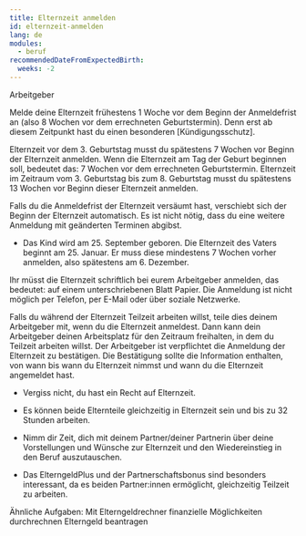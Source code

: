 ```yaml
---
title: Elternzeit anmelden
id: elternzeit-anmelden
lang: de
modules:
  - beruf
recommendedDateFromExpectedBirth:
  weeks: -2
---
```


<todo-extension-panel title="Wo?" icon="map-marked-alt">

Arbeitgeber

</todo-extension-panel>

<todo-assignees todo-id="elternzeit-anmelden"></todo-assignees>

<todo-extension-panel title="Wann (empfohlen)?" icon="calendar-check">

Melde deine Elternzeit frühestens 1 Woche vor dem Beginn der Anmeldefrist an (also 8 Wochen vor dem errechneten Geburtstermin). Denn erst ab diesem Zeitpunkt hast du einen besonderen [Kündigungsschutz].

</todo-extension-panel>


<todo-extension-panel title="Wann (gesetzlich)?" icon="calendar-alt">

Elternzeit vor dem 3. Geburtstag musst du spätestens 7 Wochen vor Beginn der Elternzeit anmelden.
Wenn die Elternzeit am Tag der Geburt beginnen soll, bedeutet das: 7 Wochen vor dem errechneten Geburtstermin.
Elternzeit im Zeitraum vom 3. Geburtstag bis zum 8. Geburtstag musst du spätestens 13 Wochen vor Beginn dieser Elternzeit anmelden.

</todo-extension-panel>


<todo-extension-panel title="Anmeldefrist versäumt?" icon="calendar-times">

Falls du die Anmeldefrist der Elternzeit versäumt hast, verschiebt sich der Beginn der Elternzeit automatisch.
Es ist nicht nötig, dass du eine weitere Anmeldung mit geänderten Terminen abgibst.

</todo-extension-panel>

<todo-extension-panel title="Beispiel" icon="puzzle-piece">

* Das Kind wird am 25. September geboren. Die Elternzeit des Vaters beginnt am 25. Januar. Er muss diese mindestens 7 Wochen vorher anmelden, also spätestens am 6. Dezember.

</todo-extension-panel>

<todo-extension-panel title="Stolperfalle" icon="exclamation">

Ihr müsst die Elternzeit schriftlich bei eurem Arbeitgeber anmelden, das bedeutet: auf einem unterschriebenen Blatt Papier.
Die Anmeldung ist nicht möglich per Telefon, per E-Mail oder über soziale Netzwerke.

</todo-extension-panel>

<todo-extension-panel title="Insider Tipps" icon="lightbulb">

Falls du während der Elternzeit Teilzeit arbeiten willst, teile dies deinem Arbeitgeber mit, wenn du die Elternzeit anmeldest. Dann kann dein Arbeitgeber deinen Arbeitsplatz für den Zeitraum freihalten, in dem du Teilzeit arbeiten willst.
Der Arbeitgeber ist verpflichtet die Anmeldung der Elternzeit zu bestätigen. Die Bestätigung sollte die Information enthalten, von wann bis wann du Elternzeit nimmst und wann du die Elternzeit angemeldet hast.

</todo-extension-panel>


<todo-extension-panel title="Tipp Partnerschaftlichkeit" icon="glass-cheers">

* Vergiss nicht, du hast ein Recht auf Elternzeit.

* Es können beide Elternteile gleichzeitig in Elternzeit sein und bis zu 32 Stunden arbeiten.

* Nimm dir Zeit, dich mit deinem Partner/deiner Partnerin über deine Vorstellungen und Wünsche zur Elternzeit und den Wiedereinstieg in den Beruf auszutauschen.

* Das ElterngeldPlus und der  Partnerschaftsbonus sind besonders interessant, da es beiden Partner:innen ermöglicht, gleichzeitig Teilzeit zu arbeiten.

</todo-extension-panel>

Ähnliche Aufgaben:
<todo-link todo="elterngeld-durchrechnen">Mit Elterngeldrechner finanzielle Möglichkeiten durchrechnen</todo-link>
<todo-link todo="elterngeld-beantragen">Elterngeld beantragen</todo-link>
